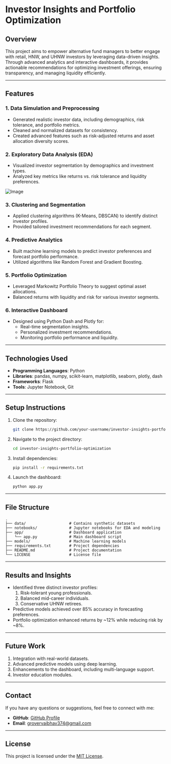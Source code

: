 # Investor Insights and Portfolio Optimization

## **Overview**
This project aims to empower alternative fund managers to better engage with retail, HNW, and UHNW investors by leveraging data-driven insights. Through advanced analytics and interactive dashboards, it provides actionable recommendations for optimizing investment offerings, ensuring transparency, and managing liquidity efficiently.

---

## **Features**

### **1. Data Simulation and Preprocessing**
- Generated realistic investor data, including demographics, risk tolerance, and portfolio metrics.
- Cleaned and normalized datasets for consistency.
- Created advanced features such as risk-adjusted returns and asset allocation diversity scores.

### **2. Exploratory Data Analysis (EDA)**
- Visualized investor segmentation by demographics and investment types.
- Analyzed key metrics like returns vs. risk tolerance and liquidity preferences.

![Image](https://github.com/user-attachments/assets/419acd87-cd63-4b5b-be45-1a87244bf342)

### **3. Clustering and Segmentation**
- Applied clustering algorithms (K-Means, DBSCAN) to identify distinct investor profiles.
- Provided tailored investment recommendations for each segment.

### **4. Predictive Analytics**
- Built machine learning models to predict investor preferences and forecast portfolio performance.
- Utilized algorithms like Random Forest and Gradient Boosting.

### **5. Portfolio Optimization**
- Leveraged Markowitz Portfolio Theory to suggest optimal asset allocations.
- Balanced returns with liquidity and risk for various investor segments.

### **6. Interactive Dashboard**
- Designed using Python Dash and Plotly for:
  - Real-time segmentation insights.
  - Personalized investment recommendations.
  - Monitoring portfolio performance and liquidity.

---

## **Technologies Used**
- **Programming Languages**: Python
- **Libraries**: pandas, numpy, scikit-learn, matplotlib, seaborn, plotly, dash
- **Frameworks**: Flask
- **Tools**: Jupyter Notebook, Git

---

## **Setup Instructions**
1. Clone the repository:
   ```bash
   git clone https://github.com/your-username/investor-insights-portfolio-optimization.git
   ```
2. Navigate to the project directory:
   ```bash
   cd investor-insights-portfolio-optimization
   ```
3. Install dependencies:
   ```bash
   pip install -r requirements.txt
   ```
4. Launch the dashboard:
   ```bash
   python app.py
   ```

---

## **File Structure**
```
.
├── data/                   # Contains synthetic datasets
├── notebooks/              # Jupyter notebooks for EDA and modeling
├── app/                    # Dashboard application
│   └── app.py              # Main dashboard script
├── models/                 # Machine learning models
├── requirements.txt        # Project dependencies
├── README.md               # Project documentation
└── LICENSE                 # License file
```

---

## **Results and Insights**
- Identified three distinct investor profiles:
  1. Risk-tolerant young professionals.
  2. Balanced mid-career individuals.
  3. Conservative UHNW retirees.
- Predictive models achieved over 85% accuracy in forecasting preferences.
- Portfolio optimization enhanced returns by ~12% while reducing risk by ~8%.

---

## **Future Work**
1. Integration with real-world datasets.
2. Advanced predictive models using deep learning.
3. Enhancements to the dashboard, including multi-language support.
4. Investor education modules.

---

## **Contact**
If you have any questions or suggestions, feel free to connect with me:
- **GitHub**: [GitHub Profile](https://github.com/DukeVG)
- **Email**: grovervaibhav374@gmail.com

---

## **License**
This project is licensed under the [MIT License](LICENSE).

